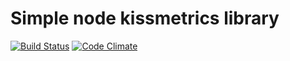 # Simple node kissmetrics library

[![Build Status](https://travis-ci.org/silktide/simple-node-kissmetrics.svg?branch=master)](https://travis-ci.org/silktide/simple-node-kissmetrics)
[![Code Climate](https://codeclimate.com/repos/55df319a69568066780016d6/badges/d2a8873373061fa5face/gpa.svg)](https://codeclimate.com/repos/55df319a69568066780016d6/feed)